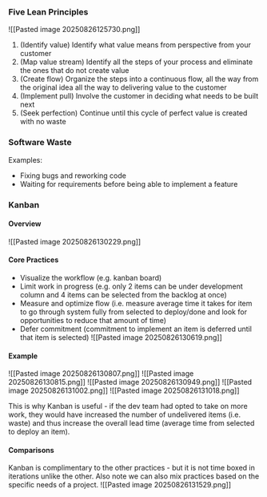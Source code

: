 ### Five Lean Principles
![[Pasted image 20250826125730.png]]
1. (Identify value) Identify what value means from perspective from your customer
2. (Map value stream) Identify all the steps of your process and eliminate the ones that do not create value
3. (Create flow) Organize the steps into a continuous flow, all the way from the original idea all the way to delivering value to the customer
4. (Implement pull) Involve the customer in deciding what needs to be built next
5. (Seek perfection) Continue until this cycle of perfect value is created with no waste

### Software Waste
Examples:
- Fixing bugs and reworking code
- Waiting for requirements before being able to implement a feature

### Kanban
#### Overview
![[Pasted image 20250826130229.png]]
#### Core Practices
- Visualize the workflow (e.g. kanban board)
- Limit work in progress (e.g. only 2 items can be under development column and 4 items can be selected from the backlog at once)
- Measure and optimize flow (i.e. measure average time it takes for item to go through system fully from selected to deploy/done and look for opportunities to reduce that amount of time)
- Defer commitment (commitment to implement an item is deferred until that item is selected)
![[Pasted image 20250826130619.png]]
#### Example
![[Pasted image 20250826130807.png]]
![[Pasted image 20250826130815.png]]
![[Pasted image 20250826130949.png]]
![[Pasted image 20250826131002.png]]
![[Pasted image 20250826131018.png]]

This is why Kanban is useful - if the dev team had opted to take on more work, they would have increased the number of undelivered items (i.e. waste) and thus increase the overall lead time (average time from selected to deploy an item). 

#### Comparisons
Kanban is complimentary to the other practices - but it is not time boxed in iterations unlike the other. Also note we can also mix practices based on the specific needs of a project.
![[Pasted image 20250826131529.png]]
